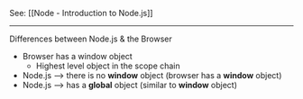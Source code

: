 See: [[Node - Introduction to Node.js]]

--- 

Differences between Node.js & the Browser
* Browser has a window object
	* Highest level object in the scope chain
* Node.js --> there is no **window** object (browser has a **window** object)
* Node.js --> has a **global** object (similar to **window** object)
